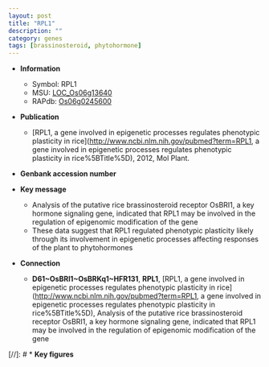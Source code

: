 ```yaml
---
layout: post
title: "RPL1"
description: ""
category: genes
tags: [brassinosteroid, phytohormone]
---
```


* **Information**  
    + Symbol: RPL1  
    + MSU: [LOC_Os06g13640](http://rice.uga.edu/cgi-bin/ORF_infopage.cgi?orf=LOC_Os06g13640)  
    + RAPdb: [Os06g0245600](https://rapdb.dna.affrc.go.jp/locus/?name=Os06g0245600)  

* **Publication**  
    + [RPL1, a gene involved in epigenetic processes regulates phenotypic plasticity in rice](http://www.ncbi.nlm.nih.gov/pubmed?term=RPL1, a gene involved in epigenetic processes regulates phenotypic plasticity in rice%5BTitle%5D), 2012, Mol Plant.

* **Genbank accession number**  

* **Key message**  
    + Analysis of the putative rice brassinosteroid receptor OsBRI1, a key hormone signaling gene, indicated that RPL1 may be involved in the regulation of epigenomic modification of the gene
    + These data suggest that RPL1 regulated phenotypic plasticity likely through its involvement in epigenetic processes affecting responses of the plant to phytohormones

* **Connection**  
    + __D61~OsBRI1~OsBRKq1~HFR131__, __RPL1__, [RPL1, a gene involved in epigenetic processes regulates phenotypic plasticity in rice](http://www.ncbi.nlm.nih.gov/pubmed?term=RPL1, a gene involved in epigenetic processes regulates phenotypic plasticity in rice%5BTitle%5D), Analysis of the putative rice brassinosteroid receptor OsBRI1, a key hormone signaling gene, indicated that RPL1 may be involved in the regulation of epigenomic modification of the gene

[//]: # * **Key figures**  


